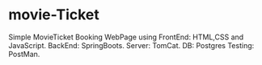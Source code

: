 # movie-Ticket
Simple MovieTicket Booking WebPage using 
FrontEnd: HTML,CSS and JavaScript.
BackEnd: SpringBoots.
Server: TomCat.
DB: Postgres
Testing: PostMan.
